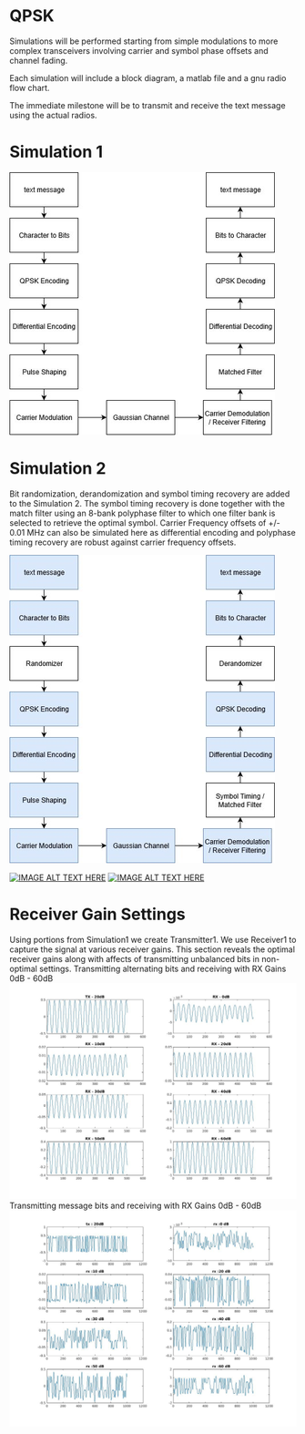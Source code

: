 # QPSK

Simulations will be performed starting from simple modulations to more complex transceivers involving carrier and symbol phase offsets and channel fading.

Each simulation will include a block diagram, a matlab file and a gnu radio flow chart.

The immediate milestone will be to transmit and receive the text message using the actual radios.

# Simulation 1
![GitHub Logo](/Diagrams/Simulation1.jpg)

# Simulation 2
Bit randomization, derandomization and symbol timing recovery are added to the Simulation 2. The symbol timing recovery is done together with the match filter using an 8-bank polyphase filter to which one filter bank is selected to retrieve the optimal symbol. Carrier Frequency offsets of +/- 0.01 MHz can also be simulated here as differential encoding and polyphase timing recovery are robust against carrier frequency offsets.

![GitHub Logo](/Diagrams/Simulation2.jpg)

[![IMAGE ALT TEXT HERE](http://img.youtube.com/vi/ZyHpjHddlck/0.jpg)](https://www.youtube.com/watch?v=ZyHpjHddlck&feature=youtu.be)
[![IMAGE ALT TEXT HERE](http://img.youtube.com/vi/Y3vxdlXoFrQ/0.jpg)](https://www.youtube.com/watch?v=Y3vxdlXoFrQ)


# Receiver Gain Settings
Using portions from Simulation1 we create Transmitter1. We use Receiver1 to capture the signal at various receiver gains. This section reveals the optimal receiver gains along with affects of transmitting unbalanced bits in non-optimal settings.
Transmitting alternating bits and receiving with RX Gains 0dB - 60dB
![GitHub Logo](/Diagrams/AlternatingBitsGain.jpg)
Transmitting message bits and receiving with RX Gains 0dB - 60dB
![GitHub Logo](/Diagrams/messageRxGain.jpg)


